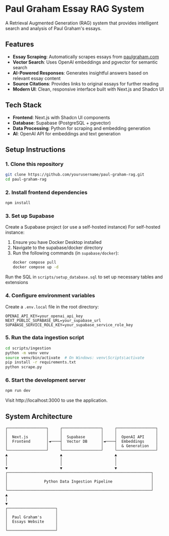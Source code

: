 # Paul Graham Essay RAG System

A Retrieval Augmented Generation (RAG) system that provides intelligent search and analysis of Paul Graham's essays.

## Features

- **Essay Scraping**: Automatically scrapes essays from [paulgraham.com](http://paulgraham.com/articles.html)
- **Vector Search**: Uses OpenAI embeddings and pgvector for semantic search
- **AI-Powered Responses**: Generates insightful answers based on relevant essay content
- **Source Citations**: Provides links to original essays for further reading
- **Modern UI**: Clean, responsive interface built with Next.js and Shadcn UI

## Tech Stack

- **Frontend**: Next.js with Shadcn UI components
- **Database**: Supabase (PostgreSQL + pgvector)
- **Data Processing**: Python for scraping and embedding generation
- **AI**: OpenAI API for embeddings and text generation

## Setup Instructions

### 1. Clone this repository

```bash
git clone https://github.com/yourusername/paul-graham-rag.git
cd paul-graham-rag
```

### 2. Install frontend dependencies

```bash
npm install
```

### 3. Set up Supabase

Create a Supabase project (or use a self-hosted instance)
For self-hosted instance:
1. Ensure you have Docker Desktop installed
2. Navigate to the supabase/docker directory
3. Run the following commands (in `supabase/docker`):
   ```bash
   docker compose pull
   docker compose up -d
   ```
Run the SQL in `scripts/setup_database.sql` to set up necessary tables and extensions

### 4. Configure environment variables

Create a `.env.local` file in the root directory:

```env
OPENAI_API_KEY=your_openai_api_key
NEXT_PUBLIC_SUPABASE_URL=your_supabase_url
SUPABASE_SERVICE_ROLE_KEY=your_supabase_service_role_key
```

### 5. Run the data ingestion script

```bash
cd scripts/ingestion
python -m venv venv
source venv/bin/activate  # On Windows: venv\Scripts\activate
pip install -r requirements.txt
python scrape.py
```

### 6. Start the development server

```bash
npm run dev
```

Visit http://localhost:3000 to use the application.

## System Architecture

```
┌─────────────────┐     ┌─────────────────┐     ┌─────────────────┐
│                 │     │                 │     │                 │
│  Next.js        │     │  Supabase       │     │  OpenAI API     │
│  Frontend       │◄────┤  Vector DB      │◄────┤  Embeddings     │
│                 │     │                 │     │  & Generation   │
└─────────────────┘     └─────────────────┘     └─────────────────┘
▲                       ▲                       ▲
│                       │                       │
│                       │                       │
▼                       ▼                       ▼
┌───────────────────────────────────────────────────────────────┐
│                                                               │
│                Python Data Ingestion Pipeline                 │
│                                                               │
└───────────────────────────────────────────────────────────────┘
▲
│
▼
┌─────────────────────┐
│                     │
│  Paul Graham's      │
│  Essays Website     │
│                     │
└─────────────────────┘
```
